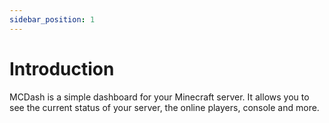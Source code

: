 ```yaml
---
sidebar_position: 1
---
```


# Introduction
MCDash is a simple dashboard for your Minecraft server. It allows you to see the current status of your server, the online players, console and more.

